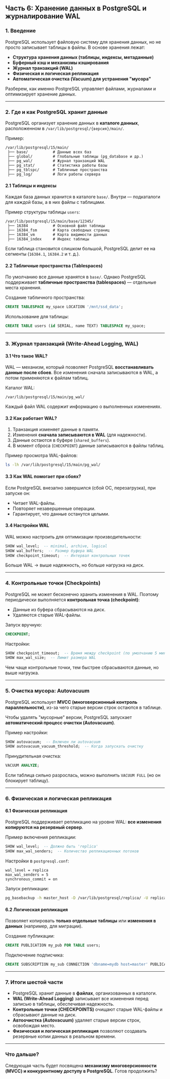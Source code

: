 ## **Часть 6: Хранение данных в PostgreSQL и журналирование WAL**

### **1. Введение**

PostgreSQL использует файловую систему для хранения данных, но не просто записывает таблицы в файлы. В основе хранения лежат:

- **Структура хранения данных (таблицы, индексы, метаданные)**
- **Буферный кэш и механизмы кэширования**
- **Журнал транзакций (WAL)**
- **Физическая и логическая репликация**
- **Автоматическая очистка (Vacuum) для устранения "мусора"**

Разберем, как именно PostgreSQL управляет файлами, журналами и оптимизирует хранение данных.

---

### **2. Где и как PostgreSQL хранит данные**

PostgreSQL организует хранение данных в **каталоге данных**, расположенном в `/var/lib/postgresql/{версия}/main/`.

Пример:

```
/var/lib/postgresql/15/main/
 ├── base/           # Данные всех баз
 ├── global/         # Глобальные таблицы (pg_database и др.)
 ├── pg_wal/         # Журнал транзакций WAL
 ├── pg_stat/        # Статистика работы базы
 ├── pg_tblspc/      # Табличные пространства
 ├── pg_log/         # Логи работы сервера
```

#### **2.1 Таблицы и индексы**

Каждая база данных хранится в каталоге `base/`. Внутри — подкаталоги для каждой базы, а в них файлы с таблицами.

Пример структуры таблицы `users`:

```
/var/lib/postgresql/15/main/base/12345/
 ├── 16384           # Основной файл таблицы
 ├── 16384_fsm       # Карта свободных страниц
 ├── 16384_vm        # Карта видимости данных
 ├── 16384_index     # Индекс таблицы
```

Если таблица становится слишком большой, PostgreSQL делит ее на сегменты (`16384.1`, `16384.2` и т. д.).

#### **2.2 Табличные пространства (Tablespaces)**

По умолчанию все данные хранятся в `base/`. Однако PostgreSQL поддерживает **табличные пространства (tablespaces)** — отдельные места хранения.

Создание табличного пространства:

```sql
CREATE TABLESPACE my_space LOCATION '/mnt/ssd_data';
```

Использование для таблицы:

```sql
CREATE TABLE users (id SERIAL, name TEXT) TABLESPACE my_space;
```

---

### **3. Журнал транзакций (Write-Ahead Logging, WAL)**

#### **3.1 Что такое WAL?**

WAL — механизм, который позволяет PostgreSQL **восстанавливать данные после сбоев**. Все изменения сначала записываются в WAL, а потом применяются к файлам таблиц.

Каталог WAL:

```
/var/lib/postgresql/15/main/pg_wal/
```

Каждый файл WAL содержит информацию о выполненных изменениях.

#### **3.2 Как работает WAL?**

1. Транзакция изменяет данные в памяти.
2. Изменения **сначала записываются в WAL** (для надежности).
3. Данные остаются в буфере (`shared_buffers`).
4. В момент сброса (`CHECKPOINT`) данные записываются в файлы таблиц.

Пример просмотра WAL-файлов:

```bash
ls -lh /var/lib/postgresql/15/main/pg_wal/
```

#### **3.3 Как WAL помогает при сбоях?**

Если PostgreSQL внезапно завершился (сбой ОС, перезагрузка), при запуске он:

- Читает WAL-файлы.
- Повторяет незавершенные операции.
- Гарантирует, что данные останутся целыми.

#### **3.4 Настройки WAL**

WAL можно настроить для оптимизации производительности:

```sql
SHOW wal_level;  -- minimal, archive, logical
SHOW wal_buffers;  -- Размер буфера WAL
SHOW checkpoint_timeout;  -- Интервал контрольных точек
```

Больше WAL → выше надежность, но больше нагрузка на диск.

---

### **4. Контрольные точки (Checkpoints)**

PostgreSQL не может бесконечно хранить изменения в WAL. Поэтому периодически выполняется **контрольная точка (checkpoint)**:

- Данные из буфера сбрасываются на диск.
- Удаляются старые WAL-файлы.

Запуск вручную:

```sql
CHECKPOINT;
```

Настройки:

```sql
SHOW checkpoint_timeout;  -- Время между checkpoint (по умолчанию 5 минут)
SHOW max_wal_size;  -- Лимит размера WAL
```

Чем чаще контрольные точки, тем быстрее сбрасываются данные, но выше нагрузка.

---

### **5. Очистка мусора: Autovacuum**

PostgreSQL использует **MVCC (многоверсионный контроль параллельности)**, из-за чего старые версии строк остаются в таблице.

Чтобы удалять "мусорные" версии, PostgreSQL запускает **автоматический процесс очистки (Autovacuum)**.

Пример настройки:

```sql
SHOW autovacuum;  -- Включен ли autovacuum
SHOW autovacuum_vacuum_threshold;  -- Когда запускать очистку
```

Принудительная очистка:

```sql
VACUUM ANALYZE;
```

Если таблица сильно разрослась, можно выполнить `VACUUM FULL` (но он блокирует таблицу).

---

### **6. Физическая и логическая репликация**

#### **6.1 Физическая репликация**

PostgreSQL поддерживает репликацию на уровне WAL: **все изменения копируются на резервный сервер**.

Пример включения репликации:

```sql
SHOW wal_level;  -- Должно быть 'replica'
SHOW max_wal_senders;  -- Количество репликационных потоков
```

Настройки в `postgresql.conf`:

```
wal_level = replica
max_wal_senders = 5
synchronous_commit = on
```

Запуск репликации:

```bash
pg_basebackup -h master_host -D /var/lib/postgresql/replica/ -U replication -P
```

#### **6.2 Логическая репликация**

Позволяет копировать **только отдельные таблицы** или **изменения в данных** (например, для миграции).

Создание публикации:

```sql
CREATE PUBLICATION my_pub FOR TABLE users;
```

Подключение подписчика:

```sql
CREATE SUBSCRIPTION my_sub CONNECTION 'dbname=mydb host=master' PUBLICATION my_pub;
```

---

### **7. Итоги шестой части**

- PostgreSQL хранит данные в **файлах**, организованных в каталоги.
- **WAL (Write-Ahead Logging)** записывает все изменения перед записью в таблицы, обеспечивая надежность.
- **Контрольные точки (CHECKPOINTS)** очищают старые WAL-файлы и сбрасывают данные на диск.
- **Автоочистка (Autovacuum)** удаляет старые версии строк, освобождая место.
- **Физическая и логическая репликация** позволяют создавать резервные копии данных в реальном времени.

---

### **Что дальше?**

Следующая часть будет посвящена **механизму многоверсионности (MVCC) и конкурентному доступу в PostgreSQL**. Готов продолжить?